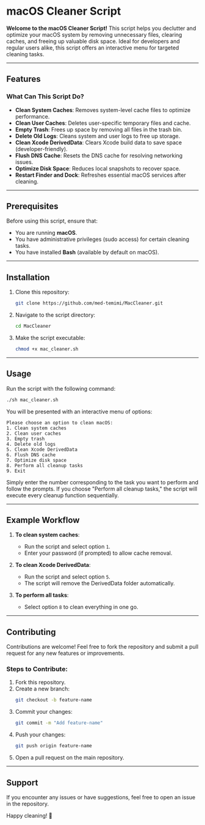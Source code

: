 # macOS Cleaner Script

**Welcome to the macOS Cleaner Script!** This script helps you declutter and optimize your macOS system by removing unnecessary files, clearing caches, and freeing up valuable disk space. Ideal for developers and regular users alike, this script offers an interactive menu for targeted cleaning tasks.

---

## Features

### What Can This Script Do?
- **Clean System Caches**: Removes system-level cache files to optimize performance.
- **Clean User Caches**: Deletes user-specific temporary files and cache.
- **Empty Trash**: Frees up space by removing all files in the trash bin.
- **Delete Old Logs**: Cleans system and user logs to free up storage.
- **Clean Xcode DerivedData**: Clears Xcode build data to save space (developer-friendly).
- **Flush DNS Cache**: Resets the DNS cache for resolving networking issues.
- **Optimize Disk Space**: Reduces local snapshots to recover space.
- **Restart Finder and Dock**: Refreshes essential macOS services after cleaning.

---

## Prerequisites

Before using this script, ensure that:
- You are running **macOS**.
- You have administrative privileges (sudo access) for certain cleaning tasks.
- You have installed **Bash** (available by default on macOS).

---

## Installation

1. Clone this repository:
   ```bash
   git clone https://github.com/med-temimi/MacCleaner.git
   ```

2. Navigate to the script directory:
   ```bash
   cd MacCleaner
   ```

3. Make the script executable:
   ```bash
   chmod +x mac_cleaner.sh
   ```

---

## Usage

Run the script with the following command:
```bash
./sh mac_cleaner.sh
```

You will be presented with an interactive menu of options:
```
Please choose an option to clean macOS:
1. Clean system caches
2. Clean user caches
3. Empty trash
4. Delete old logs
5. Clean Xcode DerivedData
6. Flush DNS cache
7. Optimize disk space
8. Perform all cleanup tasks
9. Exit
```

Simply enter the number corresponding to the task you want to perform and follow the prompts. If you choose "Perform all cleanup tasks," the script will execute every cleanup function sequentially.

---

## Example Workflow

1. **To clean system caches**:
   - Run the script and select option `1`.
   - Enter your password (if prompted) to allow cache removal.

2. **To clean Xcode DerivedData**:
   - Run the script and select option `5`.
   - The script will remove the DerivedData folder automatically.

3. **To perform all tasks**:
   - Select option `8` to clean everything in one go.

---

## Contributing

Contributions are welcome! Feel free to fork the repository and submit a pull request for any new features or improvements.

### Steps to Contribute:
1. Fork this repository.
2. Create a new branch:
   ```bash
   git checkout -b feature-name
   ```
3. Commit your changes:
   ```bash
   git commit -m "Add feature-name"
   ```
4. Push your changes:
   ```bash
   git push origin feature-name
   ```
5. Open a pull request on the main repository.

---


## Support

If you encounter any issues or have suggestions, feel free to open an issue in the repository.

Happy cleaning! 🧹

